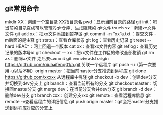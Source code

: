 ## git常用命令
mkdir XX：创建一个空目录 XX指目录名
pwd：显示当前目录的路径
git init：吧当前的目录变成可以管理的git仓库，生成隐藏的.git文件
touch xx：新建xx文件文件
git add xx：把xx文件添加到暂存区
git commit -m “xx”a.txt ：提交文件 -m后面的是注释
git status：查看仓库状态
git log：查看历史记录
git reset --hard HEAD^：网上回退一个版本
cat xx：查看xx文件内容
git reflog：查看历史记录的版本号id
git checkout -- xx：把xx文件在工作区的修改全部撤销
git rm xx：删除xx文件 之后要commit
git remote add origin https://github.com/qiuhaifeng01/a.git 关联一个远程库
git push -u（第一次要用-u以后不用）origin master：把当前master分支推送到远程库
git clone https://github.com/xxxxx   从远程库中克隆
git checkout -b dev：创建dev分支 并切换到dev分支上
git branch：查看当前所有的分支
git checkout master：切换回master分支
git merge dev：在当前分支合并dev分支
git branch -d dev：删除dev分支
git branch xxx：创建分支xxx
git remote：查看远程库信息
git remote -v查看远程库的详细信息
git push origin master：git会把master分支推送到远程库对应的分支上
